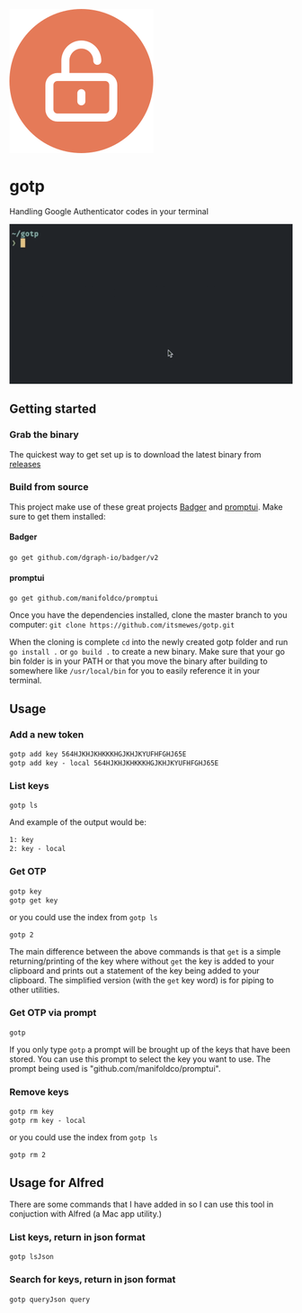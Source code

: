 ![gotp logo](https://raw.githubusercontent.com/itsmewes/gotp/master/images/logo.png "gotp logo")

# gotp
Handling Google Authenticator codes in your terminal

![Walkthrough](https://raw.githubusercontent.com/itsmewes/gotp/master/images/gotp-walkthrough.gif "Walkthrough")

## Getting started

### Grab the binary
The quickest way to get set up is to download the latest binary from [releases](https://github.com/itsmewes/gotp/releases)

### Build from source
This project make use of these great projects [Badger](https://github.com/dgraph-io/badger/) and [promptui](https://github.com/manifoldco/promptui).
Make sure to get them installed:

#### Badger
`go get github.com/dgraph-io/badger/v2`

#### promptui
`go get github.com/manifoldco/promptui`

Once you have the dependencies installed, clone the master branch to you computer:
`git clone https://github.com/itsmewes/gotp.git`

When the cloning is complete `cd` into the newly created gotp folder and run `go install .` or `go build .` to create a new binary. Make sure that your go bin folder is in your PATH or that you move the binary after building to somewhere like `/usr/local/bin` for you to easily reference it in your terminal.

## Usage

### Add a new token
```
gotp add key 564HJKHJKHKKKHGJKHJKYUFHFGHJ65E
gotp add key - local 564HJKHJKHKKKHGJKHJKYUFHFGHJ65E
```

### List keys
```
gotp ls
```
And example of the output would be:
```
1: key
2: key - local
```

### Get OTP
```
gotp key
gotp get key
```
or you could use the index from `gotp ls`
```
gotp 2
```
The main difference between the above commands is that `get` is a simple returning/printing of the key where without `get` the key is added to your clipboard and prints out a statement of the key being added to your clipboard. The simplified version (with the `get` key word) is for piping to other utilities.

### Get OTP via prompt
```
gotp 
```
If you only type `gotp` a prompt will be brought up of the keys that have been stored. You can use this prompt to select the key you want to use.
The prompt being used is "github.com/manifoldco/promptui".

### Remove keys
```
gotp rm key
gotp rm key - local
```
or you could use the index from `gotp ls`
```
gotp rm 2
```

## Usage for Alfred
There are some commands that I have added in so I can use this tool in conjuction with Alfred (a Mac app utility.)

### List keys, return in json format
```
gotp lsJson
```

### Search for keys, return in json format
```
gotp queryJson query
```
